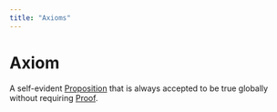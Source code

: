 ```yaml
---
title: "Axioms"
---
```

# Axiom
A self-evident [Proposition](Proposition.md) that is always accepted to be true globally without requiring [Proof](Proof.md).
